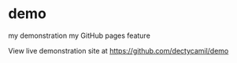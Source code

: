 demo
====
my demonstration my GitHub pages feature 

View live demonstration site at https://github.com/dectycamil/demo
